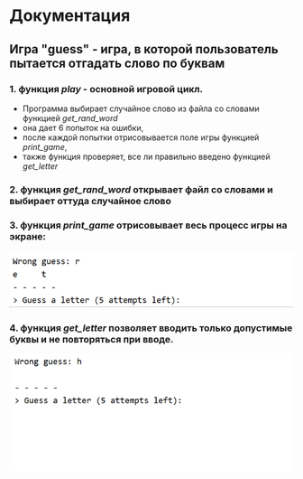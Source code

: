 # Документация

## Игра "guess" - игра, в которой пользователь пытается отгадать слово по буквам

### 1. функция *play* - основной игровой цикл. 
+ Программа выбирает случайное слово из файла со словами функцией *get_rand_word*
+ она дает 6 попыток на ошибки, 
+ после каждой попытки отрисовывается поле игры функцией *print_game*, 
+ также функция проверяет, все ли правильно введено функцией *get_letter*

### 2. функция *get_rand_word* открывает файл со словами и выбирает оттуда случайное слово

### 3. функция *print_game* отрисовывает весь процесс игры на экране: 
![text](https://github.com/ildarishe/devman_2/blob/main/guess.gif?raw=true)
### 4. функция *get_letter* позволяет вводить только допустимые буквы и не повторяться при вводе.
![](https://github.com/ildarishe/devman_2/blob/main/guess1.gif?raw=true)
